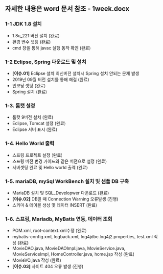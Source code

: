 ## 자세한 내용은 word 문서 참조 - 1week.docx

### 1-1 JDK 1.8 설치

-  1.8u_221 버전 설치 (완료)
-  환경 변수 셋팅 (완료)
-  cmd 창을 통해 javac 실행 동작 확인 (완료)

### 1-2 Eclipse, Spring 다운로드 및 설치

- **[이슈.01]** Eclipse 설치 최신버전 설치시 Spring 설치 안되는 문제 발생
- 2019년 09월 버전 설치를 통해 해결 (완료)
- 인코딩 셋팅 (완료)
- Spring 설치 (완료)

### 1-3. 톰캣 설정

- 톰캣 9버전 설치 (완료)
- Eclipse, Tomcat 설정 (완료)
- Eclipse 서버 표시 (완료)

### 1-4. Hello World 출력

- 스프링 프로젝트 설정 (완료)
- 스프링 버전 변경 가이드와 같은 버전으로 설정 (완료)
- 서버셋팅 완료 및 Hello world 출력 (완료)

### 1-5. mariaDB, mySql WorkBench 설치 및 샘플 DB 구축

- MariaDB 설치 및 SQL_Developwer 다운로드 (완료)
- **[이슈.02]** DB열 때 Connection Warning 오류발생 (진행)
- 스키마 & 테이블 생성 및 데이터 INSERT (완료)

### 1-6. 스프링, Mariadb, MyBatis 연동, 데이터 조회

- POM.xml, root-context.xml수정 (완료)
- mybatis-config.xml, logback.xml, log4jdbc.log4j2.properties, test.xml 작성 (완료)
- MovieDAO.java, MovieDAOImpl.java, MovieService.java, MovieServiceImpl, HomeController.java, home.jsp 작성 (완료)
- MovieVO.java 작성 (완료)
- **[이슈.03]** 사이트 404 오류 발생 (진행)
